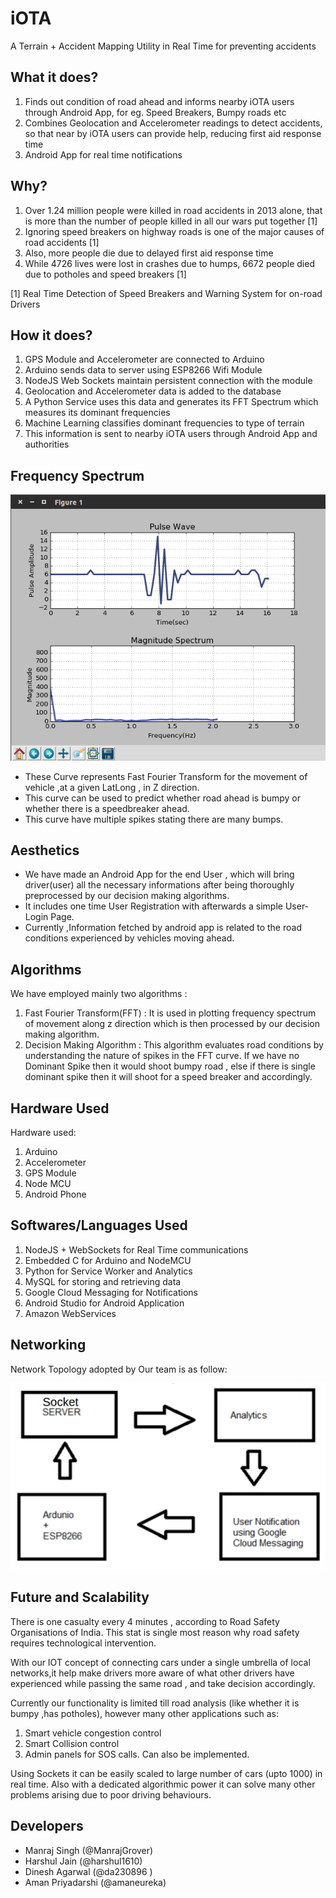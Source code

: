 # iOTA
A Terrain + Accident Mapping Utility in Real Time for preventing accidents

## What it does?

1. Finds out condition of road ahead and informs nearby iOTA users through Android App, for eg. Speed Breakers, Bumpy roads etc
2. Combines Geolocation and Accelerometer readings to detect accidents, so that near by iOTA users can provide help, reducing first aid response time
3. Android App for real time notifications

## Why?

1. Over 1.24 million people were killed in road accidents in 2013 alone, that is more than the number of people killed in all our wars put together [1]
2. Ignoring speed breakers on highway roads is one of the major causes of road accidents [1]
3. Also, more people die due to delayed first aid response time
4. While 4726 lives were lost in crashes due to humps, 6672 people died due to potholes and speed breakers [1]

[1] Real Time Detection of Speed Breakers and Warning System for on-road Drivers

## How it does?

1. GPS Module and Accelerometer are connected to Arduino
2. Arduino sends data to server using ESP8266 Wifi Module
3. NodeJS Web Sockets maintain persistent connection with the module
4. Geolocation and Accelerometer data is added to the database
5. A Python Service uses this data and generates its FFT Spectrum which measures its dominant frequencies
6. Machine Learning classifies dominant frequencies to type of terrain
7. This information is sent to nearby iOTA users through Android App and authorities

## Frequency Spectrum

![image](https://github.com/amaneureka/iota/blob/master/screenshots/image.png)

* These Curve represents Fast Fourier Transform for the movement of vehicle ,at a given LatLong , in Z direction.
* This curve can be used to predict whether road ahead is bumpy or whether there is a speedbreaker ahead.
* This curve have multiple spikes stating there are many bumps.

## Aesthetics

* We have made an Android App for the end User , which will bring driver(user) all the necessary informations after being thoroughly preprocessed by our decision making algorithms.
* It includes one time User Registration with afterwards a simple User-Login Page. 
* Currently ,Information fetched by android app is related to the road conditions experienced by vehicles moving ahead.

## Algorithms

We have employed mainly two algorithms :
1. Fast Fourier Transform(FFT) : It is used in plotting frequency spectrum of movement along z direction which is then processed by our decision making algorithm.
2. Decision Making Algorithm : This algorithm evaluates road conditions by understanding the nature of spikes in the FFT curve. If we have no Dominant Spike then it would shoot bumpy road , else if there is single dominant spike then it will shoot for a speed breaker and accordingly.

## Hardware Used

Hardware used:

1. Arduino 
2. Accelerometer 
3. GPS Module
4. Node MCU
5. Android Phone

## Softwares/Languages Used

1. NodeJS + WebSockets for Real Time communications
2. Embedded C for Arduino and NodeMCU
3. Python for Service Worker and Analytics
4. MySQL for storing and retrieving data
5. Google Cloud Messaging for Notifications
6. Android Studio for Android Application
7. Amazon WebServices

## Networking

Network Topology adopted by Our team is as follow:

![Architecture](https://github.com/amaneureka/iota/blob/master/screenshots/Architecture.jpg)

## Future and Scalability

There is one casualty every 4 minutes , according to Road Safety Organisations of India. This stat is single most reason why road safety requires technological intervention.

With our IOT concept of connecting cars under a single umbrella of local networks,it help make drivers more aware of what other drivers have experienced while passing the same road , and take decision accordingly.

Currently our functionality is limited till road analysis (like whether it is bumpy ,has potholes), however many other applications such as:
 
 1. Smart vehicle congestion control 
 2. Smart Collision control
 3. Admin panels for SOS calls. Can also be implemented.

Using Sockets it can be easily scaled to large number of cars (upto 1000) in real time. Also with a dedicated algorithmic power it can solve many other problems arising due to poor driving behaviours.

## Developers

* Manraj Singh (@ManrajGrover)
* Harshul Jain (@harshul1610)
* Dinesh Agarwal (@da230896 )
* Aman Priyadarshi (@amaneureka)
